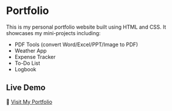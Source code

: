 # Portfolio

This is my personal portfolio website built using HTML and CSS. It showcases my mini-projects including:

- PDF Tools (convert Word/Excel/PPT/Image to PDF)
- Weather App
- Expense Tracker
- To-Do List
- Logbook

## Live Demo
🔗 [Visit My Portfolio](https://ritabratadutta01.github.io/portfolio)
